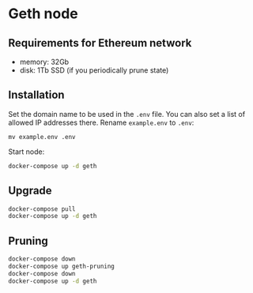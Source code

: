 # Geth node

## Requirements for Ethereum network
* memory: 32Gb
* disk: 1Tb SSD (if you periodically prune state)

## Installation
Set the domain name to be used in the `.env` file. You can also set a list of allowed IP addresses there. Rename `example.env` to `.env`:
```
mv example.env .env
```

Start node:
```bash
docker-compose up -d geth
```

## Upgrade
```bash
docker-compose pull
docker-compose up -d geth
```

## Pruning
```bash
docker-compose down
docker-compose up geth-pruning
docker-compose down
docker-compose up -d geth
```